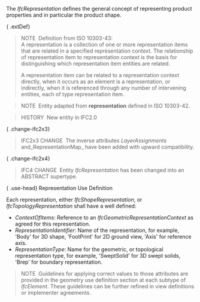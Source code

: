 ﻿The _IfcRepresentation_ defines the general concept of representing product properties and in particular the product shape.

{ .extDef}
> NOTE&nbsp; Definition from ISO 10303-43:  
> A representation is a collection of one or more representation items that are related in a specified representation context. The relationship of representation item to representation context is the basis for distinguishing which representation item entities are related.  
>   
> A representation item can be related to a representation context directly, when it occurs as an element is a representation, or indirectly, when it is referenced through any number of intervening entities, each of type representation item.

> NOTE&nbsp; Entity adapted from **representation** defined in ISO 10303-42.

> HISTORY&nbsp; New entity in IFC2.0

{ .change-ifc2x3}
> IFC2x3 CHANGE&nbsp; The inverse attributes _LayerAssignments_ and_RepresentationMap_ have been added with upward compatibility.

{ .change-ifc2x4}
> IFC4 CHANGE&nbsp; Entity _IfcRepresentation_ has been changed into an ABSTRACT supertype.

{ .use-head}
Representation Use Definition

Each representation, either _IfcShapeRepresentation_, or _IfcTopologyRepresentation_ shall have a well defined:

*  _ContextOfItems_: Reference to an _IfcGeometricRepresentationContext_ as agreed for this representation. 
*  _RepresentationIdentifier_: Name of the representation, for example, 'Body' for 3D shape, 'FootPrint' for 2D ground view, 'Axis' for reference axis. 
*  _RepresentationType_: Name for the geometric, or topological representation type, for example, 'SweptSolid' for 3D swept solids, 'Brep' for boundary representation. 

> NOTE&nbsp; Guidelines for applying correct values to those attributes are provided in the geometry use definition section at each subtype of _IfcElement_. These guidelines can be further refined in view definitions or implementer agreements.
